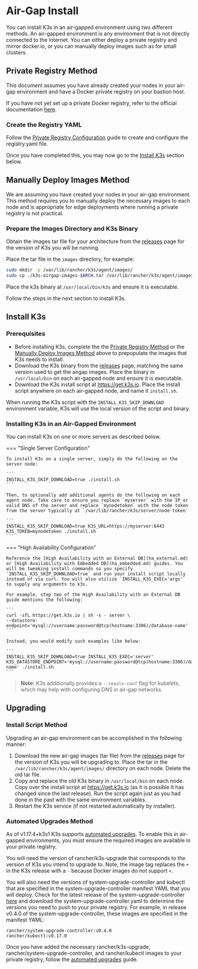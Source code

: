 
# Air-Gap Install

You can install K3s in an air-gapped environment using two different methods. An air-gapped environment is any environment that is not directly connected to the Internet. You can either deploy a private registry and mirror docker.io, or you can manually deploy images such as for small clusters.

## Private Registry Method

This document assumes you have already created your nodes in your air-gap environment and have a Docker private registry on your bastion host.

If you have not yet set up a private Docker registry, refer to the official documentation [here](https://docs.docker.com/registry/deploying/#run-an-externally-accessible-registry).

### Create the Registry YAML

Follow the [Private Registry Configuration](private_registry.md) guide to create and configure the registry.yaml file.

Once you have completed this, you may now go to the [Install K3s](#install-k3s) section below.


## Manually Deploy Images Method

We are assuming you have created your nodes in your air-gap environment.
This method requires you to manually deploy the necessary images to each node and is appropriate for edge deployments where running a private registry is not practical.

### Prepare the Images Directory and K3s Binary
Obtain the images tar file for your architecture from the [releases](https://github.com/rancher/k3s/releases) page for the version of K3s you will be running.

Place the tar file in the `images` directory, for example:

```sh
sudo mkdir -p /var/lib/rancher/k3s/agent/images/
sudo cp ./k3s-airgap-images-$ARCH.tar /var/lib/rancher/k3s/agent/images/
```

Place the k3s binary at `/usr/local/bin/k3s` and ensure it is executable.

Follow the steps in the next section to install K3s.

## Install K3s

### Prerequisites

- Before installing K3s, complete the the [Private Registry Method](#private-registry-method) or the [Manually Deploy Images Method](#manually-deploy-images-method) above to prepopulate the images that K3s needs to install.
- Download the K3s binary from the [releases](https://github.com/rancher/k3s/releases) page, matching the same version used to get the airgap images. Place the binary in `/usr/local/bin` on each air-gapped node and ensure it is executable.
- Download the K3s install script at https://get.k3s.io. Place the install script anywhere on each air-gapped node, and name it `install.sh`.

When running the K3s script with the `INSTALL_K3S_SKIP_DOWNLOAD` environment variable, K3s will use the local version of the script and binary.


### Installing K3s in an Air-Gapped Environment

You can install K3s on one or more servers as described below.

=== "Single Server Configuration"

    To install K3s on a single server, simply do the following on the server node:

    ```
    INSTALL_K3S_SKIP_DOWNLOAD=true ./install.sh
    ```

    Then, to optionally add additional agents do the following on each agent node. Take care to ensure you replace `myserver` with the IP or valid DNS of the server and replace `mynodetoken` with the node token from the server typically at `/var/lib/rancher/k3s/server/node-token`

    ```
    INSTALL_K3S_SKIP_DOWNLOAD=true K3S_URL=https://myserver:6443 K3S_TOKEN=mynodetoken ./install.sh
    ```

=== "High Availability Configuration"

    Reference the [High Availability with an External DB](ha_external.md) or [High Availability with Embedded DB](ha_embedded.md) guides. You will be tweaking install commands so you specify `INSTALL_K3S_SKIP_DOWNLOAD=true` and run your install script locally instead of via curl. You will also utilize `INSTALL_K3S_EXEC='args'` to supply any arguments to k3s.

    For example, step two of the High Availability with an External DB guide mentions the following:

    ```
    curl -sfL https://get.k3s.io | sh -s - server \
    --datastore-endpoint='mysql://username:password@tcp(hostname:3306)/database-name'
    ```

    Instead, you would modify such examples like below:

    ```
    INSTALL_K3S_SKIP_DOWNLOAD=true INSTALL_K3S_EXEC='server' K3S_DATASTORE_ENDPOINT='mysql://username:password@tcp(hostname:3306)/database-name' ./install.sh
    ```

>**Note:** K3s additionally provides a `--resolv-conf` flag for kubelets, which may help with configuring DNS in air-gap networks.

## Upgrading

### Install Script Method

Upgrading an air-gap environment can be accomplished in the following manner:

1. Download the new air-gap images (tar file) from the [releases](https://github.com/rancher/k3s/releases) page for the version of K3s you will be upgrading to. Place the tar in the `/var/lib/rancher/k3s/agent/images/` directory on each
node. Delete the old tar file.
2. Copy and replace the old K3s binary in `/usr/local/bin` on each node. Copy over the install script at https://get.k3s.io (as it is possible it has changed since the last release). Run the script again just as you had done in the past
with the same environment variables.
3. Restart the K3s service (if not restarted automatically by installer).


### Automated Upgrades Method

As of v1.17.4+k3s1 K3s supports [automated upgrades](../upgrades/automated.md). To enable this in air-gapped environments, you must ensure the required images are available in your private registry.

You will need the version of rancher/k3s-upgrade that corresponds to the version of K3s you intend to upgrade to. Note, the image tag replaces the `+` in the K3s release with a `-` because Docker images do not support `+`.

You will also need the versions of system-upgrade-controller and kubectl that are specified in the system-upgrade-controller manifest YAML that you will deploy. Check for the latest release of the system-upgrade-controller [here](https://github.com/rancher/system-upgrade-controller/releases/latest) and download the system-upgrade-controller.yaml to determine the versions you need to push to your private registry. For example, in release v0.4.0 of the system-upgrade-controller, these images are specified in the manifest YAML:

```
rancher/system-upgrade-controller:v0.4.0
rancher/kubectl:v0.17.0
```

Once you have added the necessary rancher/k3s-upgrade, rancher/system-upgrade-controller, and rancher/kubectl images to your private registry, follow the [automated upgrades](../upgrades/automated.md) guide.
